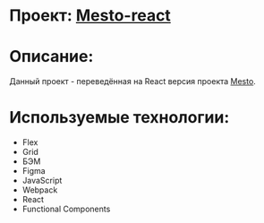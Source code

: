# Проект: [Mesto-react](https://etsugi.github.io/mesto-react/)

# Описание:
Данный проект - переведённая на React версия проекта [Mesto](https://github.com/Etsugi/mesto).

# Используемые технологии:
* Flex
* Grid
* БЭМ
* Figma
* JavaScript
* Webpack
* React
* Functional Components
